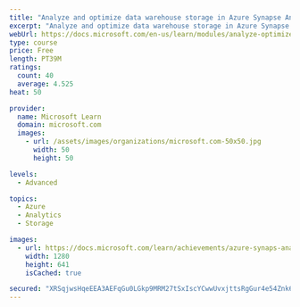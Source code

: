 ```yaml
---
title: "Analyze and optimize data warehouse storage in Azure Synapse Analytics"
excerpt: "Analyze and optimize data warehouse storage in Azure Synapse Analytics"
webUrl: https://docs.microsoft.com/en-us/learn/modules/analyze-optimize-data-warehouse-storage-azure-synapse-analytics/
type: course
price: Free
length: PT39M
ratings:
  count: 40
  average: 4.525
heat: 50

provider:
  name: Microsoft Learn
  domain: microsoft.com
  images:
    - url: /assets/images/organizations/microsoft.com-50x50.jpg
      width: 50
      height: 50

levels:
  - Advanced

topics:
  - Azure
  - Analytics
  - Storage

images:
  - url: https://docs.microsoft.com/learn/achievements/azure-synaps-analytics-optimize-data-warehouse-social.png
    width: 1280
    height: 641
    isCached: true

secured: "XRSqjwsHqeEEA3AEFqGu0LGkp9MRM27tSxIscYCwwUvxjttsRgGur4e54Znk6eI4bCKgX1RcGYRit7G7d/WeRmxbA46mN0jlLBUdr3fOXDhYt9Izju/WB/APD9LWzvn0Xy8WzHOa040dtaO1Hn2eolVxnSci9NI9eW3OEIuVL5vsJqCpObPhYHQuQg/LSsxUOH6SHweUMI+PDXrCRdcwMqzFPaHEkzABLx0fPaTMZOXE2Urk5qTpqFvJwZdDPXvsB4HlA0hU8X3NgvtIVicIJ19XCm/ldAgTg4qW+i1l2A8UxI9GsvempWgifTYDx6XCphUUYaUBtTKtcyY2692JOLIR4DyXya9joeu4WcCLsMMnv+yyYSsYiqYybvwr7S9iqcgPE1XyStTkduW6VeIa8xm4i/3w6T8ymB0tfIhNtuw=;gRGOYLwF8TwdTei3m1m1BA=="
---
```


